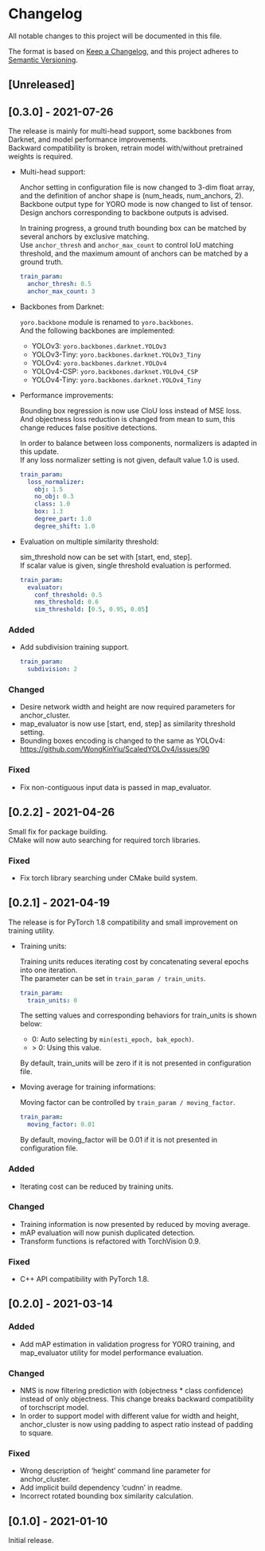 # Changelog

All notable changes to this project will be documented in this file.

The format is based on [Keep a Changelog][],
and this project adheres to [Semantic Versioning][].

## \[Unreleased\]

## \[0.3.0\] - 2021-07-26

The release is mainly for multi-head support, some backbones from Darknet,
and model performance improvements.  
Backward compatibility is broken, retrain model with/without
pretrained weights is required.

-   Multi-head support:

    Anchor setting in configuration file is now changed to 3-dim float array,
    and the definition of anchor shape is (num_heads, num_anchors, 2).  
    Backbone output type for YORO mode is now changed to list of tensor.  
    Design anchors corresponding to backbone outputs is advised.

    In training progress,
    a ground truth bounding box can be matched by several anchors by exclusive matching.  
    Use `anchor_thresh` and `anchor_max_count` to control IoU matching threshold,
    and the maximum amount of anchors can be matched by a ground truth.

    ``` yaml
    train_param:
      anchor_thresh: 0.5
      anchor_max_count: 3
    ```

-   Backbones from Darknet:

    `yoro.backbone` module is renamed to `yoro.backbones`.  
    And the following backbones are implemented:

    -   YOLOv3: `yoro.backbones.darknet.YOLOv3`
    -   YOLOv3-Tiny: `yoro.backbones.darknet.YOLOv3_Tiny`
    -   YOLOv4: `yoro.backbones.darknet.YOLOv4`
    -   YOLOv4-CSP: `yoro.backbones.darknet.YOLOv4_CSP`
    -   YOLOv4-Tiny: `yoro.backbones.darknet.YOLOv4_Tiny`

-   Performance improvements:

    Bounding box regression is now use CIoU loss instead of MSE loss.  
    And objectness loss reduction is changed from mean to sum,
    this change reduces false positive detections.

    In order to balance between loss components, normalizers is adapted in this update.  
    If any loss normalizer setting is not given, default value 1.0 is used.

    ``` yaml
    train_param:
      loss_normalizer:
        obj: 1.5
        no_obj: 0.3
        class: 1.0
        box: 1.3
        degree_part: 1.0
        degree_shift: 1.0
    ```

-   Evaluation on multiple similarity threshold:

    sim_threshold now can be set with \[start, end, step\].  
    If scalar value is given, single threshold evaluation is performed.

    ``` yaml
    train_param:
      evaluator:
        conf_threshold: 0.5
        nms_threshold: 0.6
        sim_threshold: [0.5, 0.95, 0.05]
    ```

### Added

-   Add subdivision training support.

    ``` yaml
    train_param:
      subdivision: 2
    ```

### Changed

-   Desire network width and height are now required parameters for anchor_cluster.
-   map_evaluator is now use \[start, end, step\] as similarity threshold setting.
-   Bounding boxes encoding is changed to the same as YOLOv4:  
    <https://github.com/WongKinYiu/ScaledYOLOv4/issues/90>

### Fixed

-   Fix non-contiguous input data is passed in map_evaluator.

## \[0.2.2\] - 2021-04-26

Small fix for package building.  
CMake will now auto searching for required torch libraries.

### Fixed

-   Fix torch library searching under CMake build system.

## \[0.2.1\] - 2021-04-19

The release is for PyTorch 1.8 compatibility and small improvement on training utility.

-   Training units:

    Training units reduces iterating cost by concatenating several epochs into one iteration.  
    The parameter can be set in `train_param / train_units`.

    ``` yaml
    train_param:
      train_units: 0
    ```

    The setting values and corresponding behaviors for train_units is shown below:

    -   0: Auto selecting by `min(esti_epoch, bak_epoch)`.
    -   \> 0: Using this value.

    By default, train_units will be zero if it is not presented in configuration file.

-   Moving average for training informations:

    Moving factor can be controlled by `train_param / moving_factor`.

    ``` yaml
    train_param:
      moving_factor: 0.01
    ```

    By default, moving_factor will be 0.01 if it is not presented in configuration file.

### Added

-   Iterating cost can be reduced by training units.

### Changed

-   Training information is now presented by reduced by moving average.
-   mAP evaluation will now punish duplicated detection.
-   Transform functions is refactored with TorchVision 0.9.

### Fixed

-   C++ API compatibility with PyTorch 1.8.

## \[0.2.0\] - 2021-03-14

### Added

-   Add mAP estimation in validation progress for YORO training,
    and map_evaluator utility for model performance evaluation.

### Changed

-   NMS is now filtering prediction with (objectness \* class confidence)
    instead of only objectness.
    This change breaks backward compatibility of torchscript model.
-   In order to support model with different value for width and height,
    anchor_cluster is now using padding to aspect ratio instead of padding
    to square.

### Fixed

-   Wrong description of ‘height’ command line parameter for anchor_cluster.
-   Add implicit build dependency ‘cudnn’ in readme.
-   Incorrect rotated bounding box similarity calculation.

## \[0.1.0\] - 2021-01-10

Initial release.

  [Keep a Changelog]: https://keepachangelog.com/en/1.0.0/
  [Semantic Versioning]: https://semver.org/spec/v2.0.0.html
